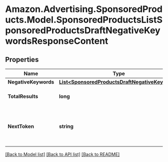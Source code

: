 # Amazon.Advertising.SponsoredProducts.Model.SponsoredProductsListSponsoredProductsDraftNegativeKeywordsResponseContent

## Properties

Name | Type | Description | Notes
------------ | ------------- | ------------- | -------------
**NegativeKeywords** | [**List&lt;SponsoredProductsDraftNegativeKeyword&gt;**](SponsoredProductsDraftNegativeKeyword.md) |  | [optional] 
**TotalResults** | **long** | The total number of entities | [optional] 
**NextToken** | **string** | token value allowing to navigate to the next response page | [optional] 

[[Back to Model list]](../README.md#documentation-for-models) [[Back to API list]](../README.md#documentation-for-api-endpoints) [[Back to README]](../README.md)

